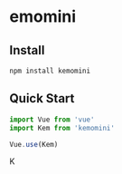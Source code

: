 # emomini

## Install
```shell
npm install kemomini
```

## Quick Start
``` javascript
import Vue from 'vue'
import Kem from 'kemomini'

Vue.use(Kem)
```
K
